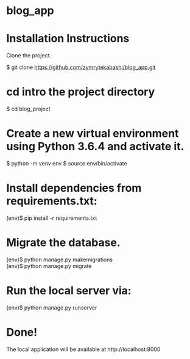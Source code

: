 # blog_app

# Installation Instructions
Clone the project.

$ git clone https://github.com/zymrytekabashi/blog_app.git

# cd intro the project directory
$ cd blog_project

# Create a new virtual environment using Python 3.6.4 and activate it.
$ python -m venv env
$ source env/bin/activate

# Install dependencies from requirements.txt:
(env)$ pip install -r requirements.txt

# Migrate the database.
(env)$ python manage.py makemigrations <br>
(env)$ python manage.py migrate

# Run the local server via:
(env)$ python manage.py runserver

# Done!
The local application will be available at http://localhost:8000
